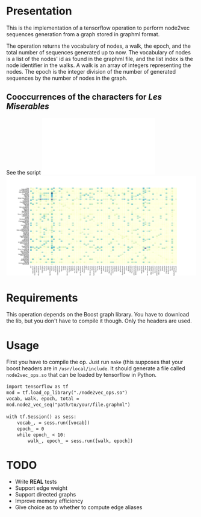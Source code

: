 # Presentation

This is the implementation of a tensorflow operation to perform node2vec sequences generation from a graph stored in graphml format.

The operation returns the vocabulary of nodes, a walk, the epoch, and the total number of sequences generated up to now. The vocabulary of nodes is a list of the nodes' id as found in the graphml file, and the list index is the node identifier in the walks. A walk is an array of integers representing the nodes. The epoch is the integer division of the number of generated sequences by the number of nodes in the graph.


## Cooccurrences of the characters for *Les Miserables*

See the script ![miserables.py](miserables.py)
![alt text](data/miserables.png)

# Requirements

This operation depends on the Boost graph library. You have to download the lib, but you don't have to compile it though. Only the headers are used.

# Usage


First you have to compile the op. Just run `make` (this supposes that your boost headers are in `/usr/local/include`. It should generate a file called `node2vec_ops.so` that can be loaded by tensorflow in Python.

```
import tensorflow as tf
mod = tf.load_op_library("./node2vec_ops.so")
vocab, walk, epoch, total = mod.node2_vec_seq("path/to/your/file.graphml")

with tf.Session() as sess:
    vocab_, = sess.run([vocab])
    epoch_ = 0
    while epoch_ < 10:
        walk_, epoch_ = sess.run([walk, epoch])

```

# TODO

- Write **REAL** tests
- Support edge weight
- Support directed graphs
- Improve memory efficiency
- Give choice as to whether to compute edge aliases